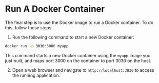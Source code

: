 # Run A Docker Container

The final step is to use the Docker image to run a Docker container. To do this, follow these steps:

1. Run the following command to start a new Docker container:

```bash
docker run -p 3030:3000 myapp
```

This command starts a new Docker container using the `myapp` image you just built, and maps port 3000 on the container to port 3030 on the host.

2. Open a web browser and navigate to `http://localhost:3030` to access the running application.

